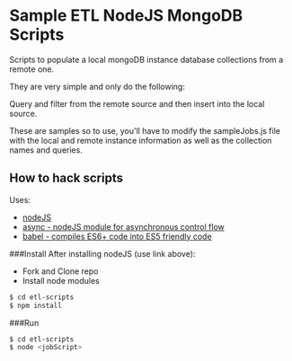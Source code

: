 # Sample ETL NodeJS MongoDB Scripts

Scripts to populate a local mongoDB instance database collections from a remote one.

They are very simple and only do the following:

Query and filter from the remote source and then insert into the local source.

These are samples so to use, you'll have to modify the sampleJobs.js file with the local and remote instance
 information as well as the collection names and queries.

## How to hack scripts
Uses: 

- [nodeJS](https://nodejs.org/)
- [async - nodeJS module for asynchronous control flow](https://github.com/caolan/async)
- [babel - compiles ES6+ code into ES5 friendly code](http://babeljs.io/)

###Install
After installing nodeJS (use link above):

- Fork and Clone repo
- Install node modules

```bash
$ cd etl-scripts
$ npm install
```

###Run

```bash
$ cd etl-scripts
$ node <jobScript>
```






